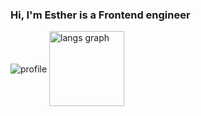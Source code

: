 <h3> Hi, I'm Esther is a Frontend engineer </h3>
<img align="center" src="https://komarev.com/ghpvc/?username=dackdada016" alt="profile"/>
<img align="center" src="https://github-readme-stats.vercel.app/api/top-langs/?username=dackdada016&layout=compact&theme=codeSTACKr" height="120"  alt="langs graph"/>
<div align="center">
  <!--   <img align="center" src="https://github-readme-stats.vercel.app/api?username=dackdada016&count_private=true&theme=codeSTACKr&include_all_commits=true&hide=issues" height="120" alt="stats graph"/> -->
</div>

